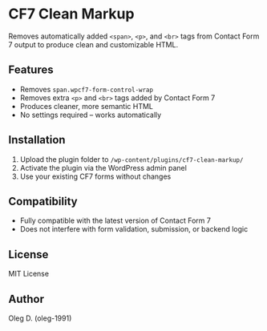 # CF7 Clean Markup

Removes automatically added `<span>`, `<p>`, and `<br>` tags from Contact Form 7 output to produce clean and customizable HTML.

## Features

- Removes `span.wpcf7-form-control-wrap`
- Removes extra `<p>` and `<br>` tags added by Contact Form 7
- Produces cleaner, more semantic HTML
- No settings required – works automatically

## Installation

1. Upload the plugin folder to `/wp-content/plugins/cf7-clean-markup/`
2. Activate the plugin via the WordPress admin panel
3. Use your existing CF7 forms without changes

## Compatibility

- Fully compatible with the latest version of Contact Form 7
- Does not interfere with form validation, submission, or backend logic

## License

MIT License

## Author

Oleg D. (oleg-1991)
